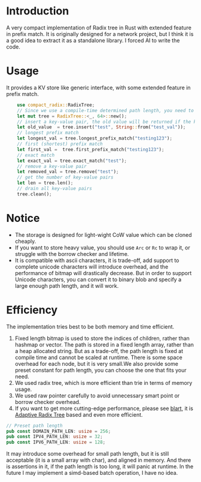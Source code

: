# Introduction
A very compact implementation of Radix tree in Rust with extended feature in prefix match.
It is originally designed for a network project, but I think it is a good idea to extract it as a standalone library.
I forced AI to write the code.

# Usage
It provides a KV store like generic interface, with some extended feature in prefix match.
```rust
    use compact_radix::RadixTree;
    // Since we use a compile-time determined path length, you need to specify it in creation
    let mut tree = RadixTree::<_, 64>::new();
    // insert a key-value pair, the old value will be returned if the key already exists 
    let old_value  = tree.insert("test", String::from("test_val"));
    // longest prefix match
    let longest_val = tree.longest_prefix_match("testing123");
    // first (shortest) prefix match
    let first_val =  tree.first_prefix_match("testing123");
    // exact match
    let exact_val = tree.exact_match("test");
    // remove a key-value pair
    let removed_val = tree.remove("test");
    // get the number of key-value pairs
    let len = tree.len();
    // drain all key-value pairs
    tree.clean();
```

# Notice
- The storage is designed for light-wight CoW value which can be cloned cheaply.
- If you want to store heavy value, you should use `Arc` or `Rc` to wrap it, or struggle with the borrow checker and lifetime.
- It is compatible with ascii characters, it is trade-off, add support to complete unicode characters will introduce overhead, and the performance of bitmap will drastically decrease.
  But in order to support Unicode characters, you can convert it to binary blob and specify a large enough path length, and it will work.


# Efficiency
The implementation tries best to be both memory and time efficient.
1. Fixed length bitmap is used to store the indices of children, rather than hashmap or vector.
The path is stored in a fixed length array, rather than a heap allocated string.
But as a trade-off, the path length is fixed at compile time and cannot be scaled at runtime.
There is some space overhead for each node, but it is very small.We also provide some preset constant for path length, you can choose the one that fits your need.
2. We used radix tree, which is more efficient than trie in terms of memory usage.
3. We used raw pointer carefully to avoid unnecessary smart point or borrow checker overhead.
4. If you want to get more cutting-edge performance, please see [blart](https://github.com/declanvk/blart), it is [Adaptive Radix Tree](https://db.in.tum.de/~leis/papers/ART.pdf) based and even more efficient.

```rust
// Preset path length
pub const DOMAIN_PATH_LEN: usize = 256;
pub const IPV4_PATH_LEN: usize = 32;
pub const IPV6_PATH_LEN: usize = 128;
```

It may introduce some overhead for small path length, but it is still acceptable (it is a small array with char), and aligned in memory.
And there is assertions in it, if the path length is too long, it will panic at runtime.
In the future I may implement a simd-based batch operation, I have no idea.